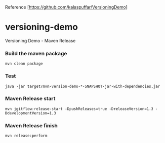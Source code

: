 Reference [https://github.com/kalaspuffar/VersioningDemo]

# versioning-demo
Versioning Demo - Maven Release

### Build the maven package
```
mvn clean package
```

### Test
```
java -jar target/mvn-version-demo-*-SNAPSHOT-jar-with-dependencies.jar
```

### Maven Release start
```
mvn jgitflow:release-start -DpushReleases=true -DreleaseVersion=1.3 -DdevelopmentVersion=1.3
```

### Maven Release finish
```
mvn release:perform
```
